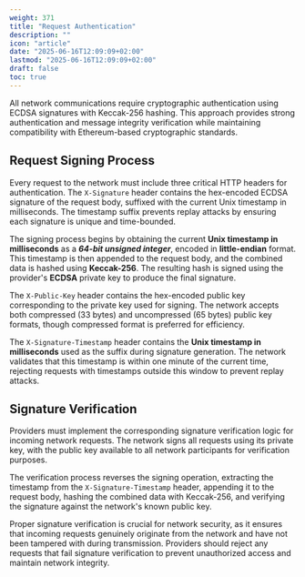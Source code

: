 ```yaml
---
weight: 371
title: "Request Authentication"
description: ""
icon: "article"
date: "2025-06-16T12:09:09+02:00"
lastmod: "2025-06-16T12:09:09+02:00"
draft: false
toc: true
---
```

All network communications require cryptographic authentication using ECDSA signatures with Keccak-256 hashing. This approach provides strong authentication and message integrity verification while maintaining compatibility with Ethereum-based cryptographic standards.

## Request Signing Process
Every request to the network must include three critical HTTP headers for authentication. The `X-Signature` header contains the hex-encoded ECDSA signature of the request body, suffixed with the current Unix timestamp in milliseconds. The timestamp suffix prevents replay attacks by ensuring each signature is unique and time-bounded.

The signing process begins by obtaining the current **Unix timestamp in milliseconds** as a **_64-bit unsigned integer_**, encoded in **little-endian** format. This timestamp is then appended to the request body, and the combined data is hashed using **Keccak-256**. The resulting hash is signed using the provider's **ECDSA** private key to produce the final signature.

The `X-Public-Key` header contains the hex-encoded public key corresponding to the private key used for signing. The network accepts both compressed (33 bytes) and uncompressed (65 bytes) public key formats, though compressed format is preferred for efficiency.

The `X-Signature-Timestamp` header contains the **Unix timestamp in milliseconds** used as the suffix during signature generation. The network validates that this timestamp is within one minute of the current time, rejecting requests with timestamps outside this window to prevent replay attacks.

## Signature Verification
Providers must implement the corresponding signature verification logic for incoming network requests. The network signs all requests using its private key, with the public key available to all network participants for verification purposes.

The verification process reverses the signing operation, extracting the timestamp from the `X-Signature-Timestamp` header, appending it to the request body, hashing the combined data with Keccak-256, and verifying the signature against the network's known public key.

Proper signature verification is crucial for network security, as it ensures that incoming requests genuinely originate from the network and have not been tampered with during transmission. Providers should reject any requests that fail signature verification to prevent unauthorized access and maintain network integrity.